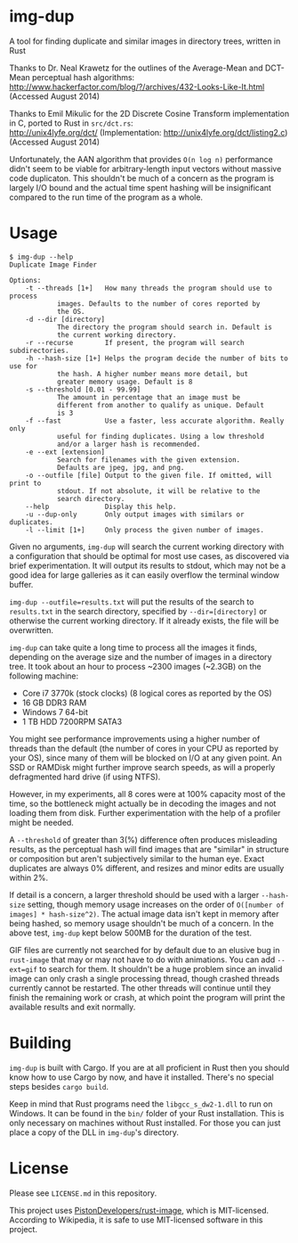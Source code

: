 img-dup
=======

A tool for finding duplicate and similar images in directory trees, written in Rust

Thanks to Dr. Neal Krawetz for the outlines of the Average-Mean and DCT-Mean perceptual hash algorithms:  
http://www.hackerfactor.com/blog/?/archives/432-Looks-Like-It.html (Accessed August 2014)

Thanks to Emil Mikulic for the 2D Discrete Cosine Transform implementation in C, ported to Rust in `src/dct.rs`:  
http://unix4lyfe.org/dct/ (Implementation: http://unix4lyfe.org/dct/listing2.c) (Accessed August 2014)

Unfortunately, the AAN algorithm that provides `O(n log n)` performance didn't seem to be viable for arbitrary-length input vectors without massive code duplicaton. This shouldn't be much of a concern as the program is largely I/O bound and the actual time spent hashing will be insignificant compared to the run time of the program as a whole.

Usage
=====

	$ img-dup --help
	Duplicate Image Finder

	Options:
	    -t --threads [1+]   How many threads the program should use to process
				images. Defaults to the number of cores reported by
				the OS.
	    -d --dir [directory]
				The directory the program should search in. Default is
				the current working directory.
	    -r --recurse        If present, the program will search subdirectories.
	    -h --hash-size [1+] Helps the program decide the number of bits to use for
				the hash. A higher number means more detail, but
				greater memory usage. Default is 8
	    -s --threshold [0.01 - 99.99]
				The amount in percentage that an image must be
				different from another to qualify as unique. Default
				is 3
	    -f --fast           Use a faster, less accurate algorithm. Really only
				useful for finding duplicates. Using a low threshold
				and/or a larger hash is recommended.
	    -e --ext [extension]
				Search for filenames with the given extension.
				Defaults are jpeg, jpg, and png.
	    -o --outfile [file] Output to the given file. If omitted, will print to
				stdout. If not absolute, it will be relative to the
				search directory.
	    --help              Display this help.
	    -u --dup-only       Only output images with similars or duplicates.
	    -l --limit [1+]     Only process the given number of images.

Given no arguments, `img-dup` will search the current working directory with a configuration that should be optimal
for most use cases, as discovered via brief experimentation. It will output its results to stdout, which may not be a good idea for large galleries as it can easily overflow the terminal window buffer.

`img-dup --outfile=results.txt` will put the results of the search to `results.txt` in the search directory, specified by `--dir=[directory]` or otherwise the current working directory. If it already exists, the file will be overwritten.

`img-dup` can take quite a long time to process all the images it finds, depending on the average size and the number of images in a directory tree. It took about an hour to process ~2300 images (~2.3GB) on the following machine:

* Core i7 3770k (stock clocks) (8 logical cores as reported by the OS)
* 16 GB DDR3 RAM
* Windows 7 64-bit
* 1 TB HDD 7200RPM SATA3

You might see performance improvements using a higher number of threads than the default (the number of cores in your CPU as reported by your OS), since many of them will be blocked on I/O at any given point. An SSD or RAMDisk might further improve search speeds, as will a properly defragmented hard drive (if using NTFS).

However, in my experiments, all 8 cores were at 100% capacity most of the time, so the bottleneck might actually be in decoding the images and not loading them from disk. Further experimentation with the help of a profiler might be needed.

A `--threshold` of greater than 3(%) difference often produces misleading results, as the perceptual hash will find images that are "similar" in structure or composition but aren't subjectively similar to the human eye. Exact duplicates are always 0% different, and resizes and minor edits are usually within 2%.

If detail is a concern, a larger threshold should be used with a larger `--hash-size` setting, though memory usage increases on the order of `O([number of images] * hash-size^2)`. The actual image data isn't kept in memory after being hashed, so memory usage shouldn't be much of a concern. In the above test, `img-dup` kept below 500MB for the duration of the test.

GIF files are currently not searched for by default due to an elusive bug in `rust-image` that may or may not have to do with animations. You can add `--ext=gif` to search for them. It shouldn't be a huge problem since an invalid image can only crash a single processing thread, though crashed threads currently cannot be restarted. The other threads will continue until they finish the remaining work or crash, at which point the program will print the available results and exit normally.

Building
========

`img-dup` is built with Cargo. If you are at all proficient in Rust then you should know how to use Cargo by now, and have it installed. There's no special steps besides `cargo build`.

Keep in mind that Rust programs need the `libgcc_s_dw2-1.dll` to run on Windows.
It can be found in the `bin/` folder of your Rust installation.
This is only necessary on machines without Rust installed. For those you can just place a copy of the DLL
in `img-dup`'s directory.

License
=======

Please see `LICENSE.md` in this repository.

This project uses [PistonDevelopers/rust-image][1], which is MIT-licensed. According to Wikipedia, it is safe to use MIT-licensed software in this project.

[1]: https://github.com/PistonDevelopers/rust-image
